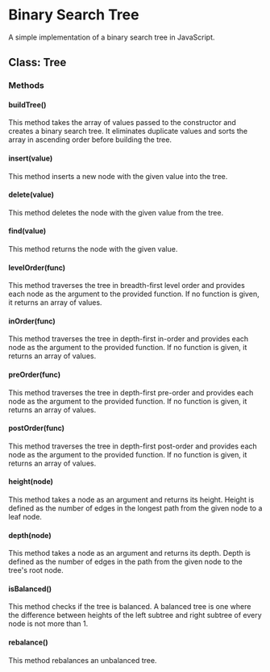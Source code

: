 # Binary Search Tree

A simple implementation of a binary search tree in JavaScript. 

## Class: Tree

### Methods

#### buildTree()
This method takes the array of values passed to the constructor and creates a binary search tree. It eliminates duplicate values and sorts the array in ascending order before building the tree. 

#### insert(value)
This method inserts a new node with the given value into the tree.

#### delete(value)
This method deletes the node with the given value from the tree.

#### find(value)
This method returns the node with the given value.

#### levelOrder(func)
This method traverses the tree in breadth-first level order and provides each node as the argument to the provided function. If no function is given, it returns an array of values.

#### inOrder(func)
This method traverses the tree in depth-first in-order and provides each node as the argument to the provided function. If no function is given, it returns an array of values.

#### preOrder(func)
This method traverses the tree in depth-first pre-order and provides each node as the argument to the provided function. If no function is given, it returns an array of values.

#### postOrder(func)
This method traverses the tree in depth-first post-order and provides each node as the argument to the provided function. If no function is given, it returns an array of values.

#### height(node)
This method takes a node as an argument and returns its height. Height is defined as the number of edges in the longest path from the given node to a leaf node.

#### depth(node)
This method takes a node as an argument and returns its depth. Depth is defined as the number of edges in the path from the given node to the tree's root node.

#### isBalanced()
This method checks if the tree is balanced. A balanced tree is one where the difference between heights of the left subtree and right subtree of every node is not more than 1.

#### rebalance()
This method rebalances an unbalanced tree.

